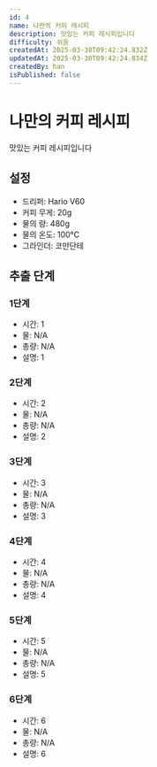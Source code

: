 ```yaml
---
id: 4
name: 나만의 커피 레시피
description: 맛있는 커피 레시피입니다
difficulty: 쉬움
createdAt: 2025-03-30T09:42:24.832Z
updatedAt: 2025-03-30T09:42:24.834Z
createdBy: han
isPublished: false
---
```


# 나만의 커피 레시피

맛있는 커피 레시피입니다

## 설정

- 드리퍼: Hario V60
- 커피 무게: 20g
- 물의 량: 480g
- 물의 온도: 100°C
- 그라인더: 코만단테

## 추출 단계

### 1단계
- 시간: 1
- 물: N/A
- 총량: N/A
- 설명: 1

### 2단계
- 시간: 2
- 물: N/A
- 총량: N/A
- 설명: 2

### 3단계
- 시간: 3
- 물: N/A
- 총량: N/A
- 설명: 3

### 4단계
- 시간: 4
- 물: N/A
- 총량: N/A
- 설명: 4

### 5단계
- 시간: 5
- 물: N/A
- 총량: N/A
- 설명: 5

### 6단계
- 시간: 6
- 물: N/A
- 총량: N/A
- 설명: 6
 
